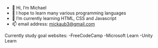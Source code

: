- 👋 Hi, I’m Michael
- 👀 I hope to learn many various programming languages
- 🌱 I’m currently learning HTML, CSS and Javascript
- 📫 email address: mickaub3@gmail.com

Currently study goal websites:
-FreeCodeCamp
-Microsoft Learn
-Unity Learn

<!---
mickaub/mickaub is a ✨ special ✨ repository because its `README.md` (this file) appears on your GitHub profile.
You can click the Preview link to take a look at your changes.
--->
